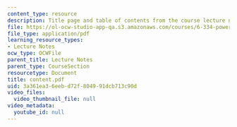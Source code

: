 ```yaml
---
content_type: resource
description: Title page and table of contents from the course lecture notes.
file: https://ol-ocw-studio-app-qa.s3.amazonaws.com/courses/6-334-power-electronics-spring-2007/3a361ea36eebd72f804991dcb713c90d_content.pdf
file_type: application/pdf
learning_resource_types:
- Lecture Notes
ocw_type: OCWFile
parent_title: Lecture Notes
parent_type: CourseSection
resourcetype: Document
title: content.pdf
uid: 3a361ea3-6eeb-d72f-8049-91dcb713c90d
video_files:
  video_thumbnail_file: null
video_metadata:
  youtube_id: null
---
```

